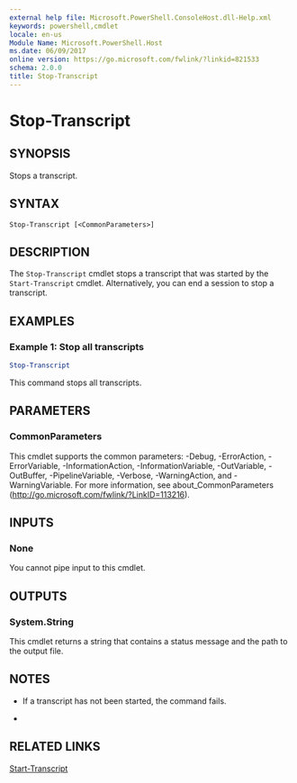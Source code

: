 ```yaml
---
external help file: Microsoft.PowerShell.ConsoleHost.dll-Help.xml
keywords: powershell,cmdlet
locale: en-us
Module Name: Microsoft.PowerShell.Host
ms.date: 06/09/2017
online version: https://go.microsoft.com/fwlink/?linkid=821533
schema: 2.0.0
title: Stop-Transcript
---
```


# Stop-Transcript

## SYNOPSIS
Stops a transcript.

## SYNTAX

```
Stop-Transcript [<CommonParameters>]
```

## DESCRIPTION
The `Stop-Transcript` cmdlet stops a transcript that was started by the `Start-Transcript` cmdlet.
Alternatively, you can end a session to stop a transcript.

## EXAMPLES

### Example 1: Stop all transcripts
```powershell
Stop-Transcript
```

This command stops all transcripts.

## PARAMETERS

### CommonParameters
This cmdlet supports the common parameters: -Debug, -ErrorAction, -ErrorVariable, -InformationAction, -InformationVariable, -OutVariable, -OutBuffer, -PipelineVariable, -Verbose, -WarningAction, and -WarningVariable. For more information, see about_CommonParameters (http://go.microsoft.com/fwlink/?LinkID=113216).

## INPUTS

### None
You cannot pipe input to this cmdlet.

## OUTPUTS

### System.String
This cmdlet returns a string that contains a status message and the path to the output file.

## NOTES
* If a transcript has not been started, the command fails.

*

## RELATED LINKS

[Start-Transcript](Start-Transcript.md)
